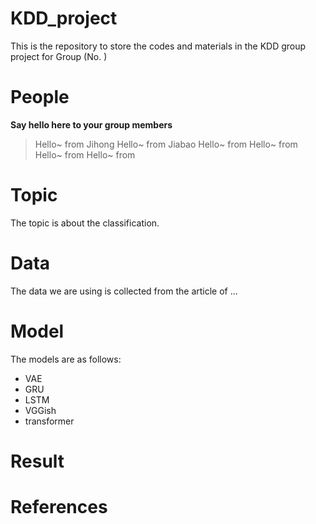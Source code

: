 # KDD_project
This is the repository to store the codes and materials in the KDD group project for Group (No. )


# People

**Say hello here to your group members**


> Hello~ from Jihong
> Hello~ from Jiabao
> Hello~ from
> Hello~ from
> Hello~ from
> Hello~ from


# Topic

The topic is about the classification.

# Data

The data we are using is collected from the article of ...

# Model

The models are as follows:

- VAE
- GRU
- LSTM
- VGGish
- transformer


# Result

# References
